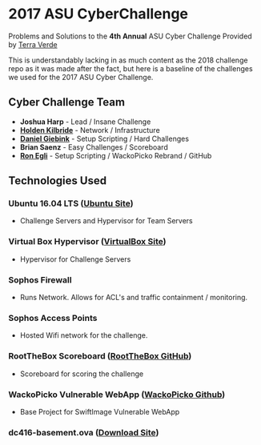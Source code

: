 # 2017 ASU CyberChallenge
Problems and Solutions to the **4th Annual** ASU Cyber Challenge Provided by <a href='https://www.tvrms.com'>Terra Verde</a>

This is understandably lacking in as much content as the 2018 challenge repo as it was made after the fact, but here is a baseline of the challenges we used for the 2017 ASU Cyber Challenge.

## Cyber Challenge Team
- **Joshua Harp** - Lead / Insane Challenge
- **<a href='https://github.com/holdenkilbride'>Holden Kilbride</a>** - Network / Infrastructure
- **<a href='https://github.com/dgeebs'>Daniel Giebink</a>** - Setup Scripting / Hard Challenges
- **Brian Saenz** - Easy Challenges / Scoreboard
- **<a href='https://github.com/SmugZombie'>Ron Egli</a>** - Setup Scripting / WackoPicko Rebrand / GitHub


## Technologies Used  
### Ubuntu 16.04 LTS (<a href='https://www.ubuntu.com/'>Ubuntu Site</a>)
- Challenge Servers and Hypervisor for Team Servers  
### Virtual Box Hypervisor (<a href='https://www.virtualbox.org'>VirtualBox Site</a>)
- Hypervisor for Challenge Servers
### Sophos Firewall
- Runs Network. Allows for ACL's and traffic containment / monitoring.
### Sophos Access Points
- Hosted Wifi network for the challenge.
### RootTheBox Scoreboard (<a href='https://github.com/moloch--/RootTheBox'>RootTheBox GitHub</a>)
- Scoreboard for scoring the challenge
### WackoPicko Vulnerable WebApp (<a href='https://github.com/adamdoupe/WackoPicko'>WackoPicko Github</a>)
- Base Project for SwiftImage Vulnerable WebApp
### dc416-basement.ova (<a href='https://www.vulnhub.com/entry/dc416-2016,168/'>Download Site</a>)